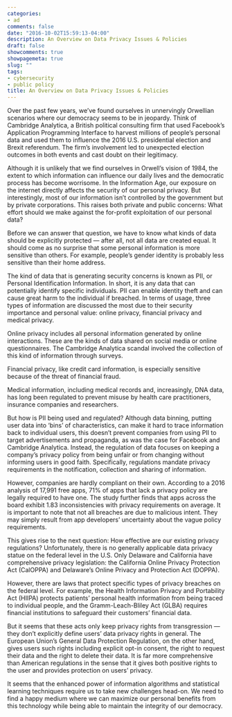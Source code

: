 ```yaml
---
categories:
- ad
comments: false
date: "2016-10-02T15:59:13-04:00"
description: An Overview on Data Privacy Issues & Policies
draft: false
showcomments: true
showpagemeta: true
slug: ""
tags:
- cybersecurity
- public policy
title: An Overview on Data Privacy Issues & Policies
---
```


Over the past few years, we’ve found ourselves in unnervingly Orwellian scenarios where our democracy seems to be in jeopardy. Think of Cambridge Analytica, a British political consulting firm that used Facebook’s Application Programming Interface to harvest millions of people’s personal data and used them to influence the 2016 U.S. presidential election and Brexit referendum. The firm’s involvement led to unexpected election outcomes in both events and cast doubt on their legitimacy. 

Although it is unlikely that we find ourselves in Orwell’s vision of 1984, the extent to which information can influence our daily lives and the democratic process has become worrisome. In the Information Age, our exposure on the internet directly affects the security of our personal privacy. But interestingly, most of our information isn’t controlled by the government but by private corporations. This raises both private and public concerns: What effort should we make against the for-profit exploitation of our personal data?

Before we can answer that question, we have to know what kinds of data should be explicitly protected — after all, not all data are created equal. It should come as no surprise that some personal information is more sensitive than others. For example, people’s gender identity is probably less sensitive than their home address. 

The kind of data that is generating security concerns is known as PII, or Personal Identification Information. In short, it is any data that can potentially identify specific individuals. PII can enable identity theft and can cause great harm to the individual if breached. In terms of usage, three types of information are discussed the most due to their security importance and personal value: online privacy, financial privacy and medical privacy. 

Online privacy includes all personal information generated by online interactions. These are the kinds of data shared on social media or online questionnaires. The Cambridge Analytica scandal involved the collection of this kind of information through surveys. 

Financial privacy, like credit card information, is especially sensitive because of the threat of financial fraud. 

Medical information, including medical records and, increasingly, DNA data, has long been regulated to prevent misuse by health care practitioners, insurance companies and researchers.

But how is PII being used and regulated? Although data binning, putting user data into ‘bins’ of characteristics, can make it hard to trace information back to individual users, this doesn’t prevent companies from using PII to target advertisements and propaganda, as was the case for Facebook and Cambridge Analytica. Instead, the regulation of data focuses on keeping a company’s privacy policy from being unfair or from changing without informing users in good faith. Specifically, regulations mandate privacy requirements in the notification, collection and sharing of information. 

However, companies are hardly compliant on their own. According to a 2016 analysis of 17,991 free apps, 71% of apps that lack a privacy policy are legally required to have one. The study further finds that apps across the board exhibit 1.83 inconsistencies with privacy requirements on average. It is important to note that not all breaches are due to malicious intent. They may simply result from app developers’ uncertainty about the vague policy requirements.

This gives rise to the next question: How effective are our existing privacy regulations? Unfortunately, there is no generally applicable data privacy statue on the federal level in the U.S. Only Delaware and California have comprehensive privacy legislation: the California Online Privacy Protection Act (CalOPPA) and Delaware’s Online Privacy and Protection Act (DOPPA). 

However, there are laws that protect specific types of privacy breaches on the federal level. For example, the Health Information Privacy and Portability Act (HIIPA) protects patients’ personal health information from being traced to individual people, and the Gramm-Leach-Bliley Act (GLBA) requires financial institutions to safeguard their customers’ financial data. 

But it seems that these acts only keep privacy rights from transgression — they don’t explicitly define users’ data privacy rights in general. The European Union’s General Data Protection Regulation, on the other hand, gives users such rights including explicit opt-in consent, the right to request their data and the right to delete their data. It is far more comprehensive than American regulations in the sense that it gives both positive rights to the user and provides protection on users’ privacy.

It seems that the enhanced power of information algorithms and statistical learning techniques require us to take new challenges head-on. We need to find a happy medium where we can maximize our personal benefits from this technology while being able to maintain the integrity of our democracy.